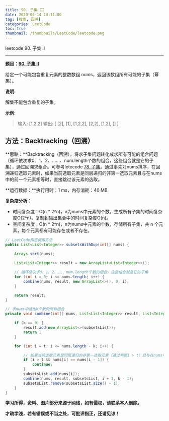 ```yaml
---
title: 90. 子集 II
date: 2020-06-14 14:11:00
tag: [搜索, 回溯]
categories: LeetCode
toc: true
thumbnail: /thumbnails/LeetCode/leetcode.png
---
```


leetcode 90. 子集 II

<!--more-->

---

**题目：[90. 子集 II](https://leetcode-cn.com/problems/subsets-ii/)**

给定一个可能包含重复元素的整数数组 nums，返回该数组所有可能的子集（幂集）。

**说明:**

解集不能包含重复的子集。

**示例:**

> 输入: [1,2,2]
> 输出:
> [
> 	[2],
> 	[1],
> 	[1,2,2],
>	[2,2],
>	[1,2],
>	[]
>] 

## 方法：Backtracking（回溯）

**思路：**Backtracking（回溯），将求子集问题转化成求所有可能的组合问题（循环依次求0、1、2、……、num.length个数的组合，这些组合就是它的子集），通过回溯求组合。可参考letecode [78. 子集](https://crazy-sky.github.io/2020/06/12/78.%20子集/)。通过事先对nums排序，在回溯递归选取元素时，如果当前选取元素是同层递归的非第一选取元素且与在nums中的前一个元素相等时，直接跳过该元素的选取。

**运行数据：**执行用时：1 ms，内存消耗：40 MB

**复杂度分析：**

* 时间复杂度：O(n * 2^n)，n为nums中元素的个数，生成所有子集的时间复杂度O(2^n)，复制到输出集合中的时间复杂度O(n)。
* 空间复杂度：O(n * 2^n)，n为nums中元素的个数，存储所有子集，共 n 个元素，每个元素都有可能存在或者不存在。

```java
// LeetCode指定调用方法 
public List<List<Integer>> subsetsWithDup(int[] nums) {
		
    Arrays.sort(nums);

    List<List<Integer>> result = new ArrayList<List<Integer>>();

    // 循环依次求0、1、2、……、num.length个数的组合，这些组合就是它的子集
    for (int i = 0; i <= nums.length; i++) {
        combine(nums, result, new ArrayList<>(), 0, i);
    }

    return result;
}

// 求nums中选出k个数的所有组合
private void combine(int[] nums, List<List<Integer>> result, List<Integer> subsetsList, int t, int k) {

    if (k == 0) {
        result.add(new ArrayList<>(subsetsList));
        return ;
    }

    for (int i = t; i <= nums.length - k; i++) {

        // 如果当前选取元素是同层递归的非第一选取元素（通过判断i > t）且与在nums中的前一个元素相等时，直接跳过该元素的选取
        if (i > t && nums[i] == nums[i - 1]) {
            continue;
        }
        subsetsList.add(nums[i]);
        combine(nums, result, subsetsList, i + 1, k - 1);
        subsetsList.remove(subsetsList.size() - 1);
    }
}
```

**学习所得，资料、图片部分来源于网络，如有侵权，请联系本人删除。**

**才疏学浅，若有错误或不当之处，可批评指正，还请见谅！**